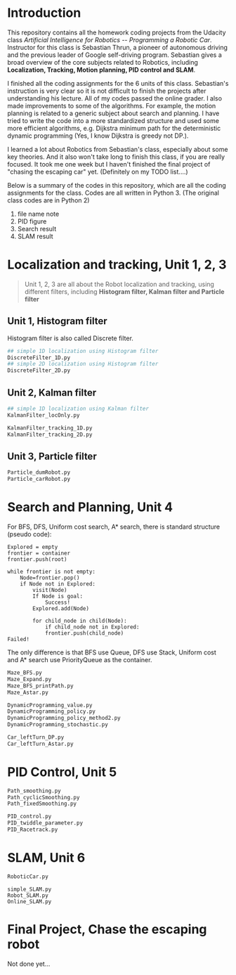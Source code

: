 # Introduction
This repository contains all the homework coding projects from the Udacity class *Artificial Intelligence for Robotics -- Programming a Robotic Car*. Instructor for this class is Sebastian Thrun, a pioneer of autonomous driving and the previous leader of Google self-driving program. Sebastian gives a broad overview of the core subjects related to Robotics, including **Localization, Tracking, Motion planning, PID control and SLAM**. 

I finished all the coding assignments for the 6 units of this class. Sebastian's instruction is very clear so it is not difficult to finish the projects after understanding his lecture. All of my codes passed the online grader. I also made improvements to some of the algorithms. For example, the motion planning is related to a generic subject about search and planning. I have tried to write the code into a more standardized structure and used some more efficient algorithms, e.g. Dijkstra minimum path for the deterministic dynamic programming (Yes, I know Dijkstra is greedy not DP.). 

I learned a lot about Robotics from Sebastian's class, especially about some key theories. And it also won't take long to finish this class, if you are really focused. It took me one week but I haven't finished the final project of "chasing the escaping car" yet. (Definitely on my TODO list....)

Below is a summary of the codes in this repository, which are all the coding assignments for the class. Codes are all written in Python 3. (The original class codes are in Python 2)

1. file name note
2. PID figure
3. Search result
4. SLAM result

# Localization and tracking, Unit 1, 2, 3
> Unit 1, 2, 3 are all about the Robot localization and tracking, using different filters, including **Histogram filter, Kalman filter and Particle filter**


## Unit 1, Histogram filter

Histogram filter is also called Discrete filter. 
``` Python
## simple 1D localization using Histogram filter
DiscreteFilter_1D.py
## simple 2D localization using Histogram filter
DiscreteFilter_2D.py
```

## Unit 2, Kalman filter
```Python
## simple 1D localization using Kalman filter
KalmanFilter_locOnly.py
```

```python
KalmanFilter_tracking_1D.py
KalmanFilter_tracking_2D.py
```

## Unit 3, Particle filter
```Python
Particle_dumRobot.py
Particle_carRobot.py
```

# Search and Planning, Unit 4

For BFS, DFS, Uniform cost search, A* search, there is standard structure (pseudo code):
```
Explored = empty
frontier = container
frontier.push(root)

while frontier is not empty:
    Node=frontier.pop()
    if Node not in Explored:
        visit(Node)
        If Node is goal: 
            Success!
        Explored.add(Node)

        for child_node in child(Node):
            if child_node not in Explored:
            frontier.push(child_node)
Failed! 
```
The only difference is that BFS use Queue, DFS use Stack, Uniform cost and A* search use PriorityQueue as the container. 

```Python
Maze_BFS.py
Maze_Expand.py
Maze_BFS_printPath.py
Maze_Astar.py
```

```python
DynamicProgramming_value.py
DynamicProgramming_policy.py
DynamicProgramming_policy_method2.py
DynamicProgramming_stochastic.py
```

```python
Car_leftTurn_DP.py
Car_leftTurn_Astar.py
```


# PID Control, Unit 5
```python
Path_smoothing.py
Path_cyclicSmoothing.py
Path_fixedSmoothing.py
```

```python
PID_control.py
PID_twiddle_parameter.py
PID_Racetrack.py
```

# SLAM, Unit 6
```python
RoboticCar.py
```

```pythons
simple_SLAM.py
Robot_SLAM.py
Online_SLAM.py
```

# Final Project, Chase the escaping robot
Not done yet...